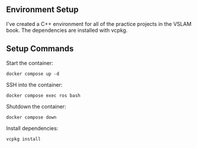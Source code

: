 ## Environment Setup

I've created a C++ environment for all of the practice projects in the VSLAM book.
The dependencies are installed with vcpkg.

## Setup Commands

Start the container:
```
docker compose up -d
```

SSH into the container:
```
docker compose exec ros bash
```

Shutdown the container:
```
docker compose down
```

Install dependencies:
```
vcpkg install
```
